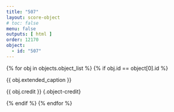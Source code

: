 ```yaml
---
title: "507"
layout: score-object
# toc: false
menu: false
outputs: [ html ]
order: 12170
object:
  - id: "507"
---
```


{% for obj in objects.object_list %}
{% if obj.id == object[0].id %}

{{ obj.extended_caption }}

{{ obj.credit }} {.object-credit}

{% endif %}
{% endfor %}
